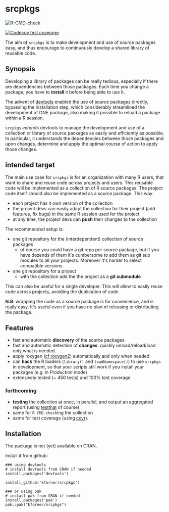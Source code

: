   # srcpkgs

  <!-- badges: start -->
  [![R-CMD-check](https://github.com/kforner/srcpkgs/actions/workflows/R-CMD-check.yaml/badge.svg)](https://github.com/kforner/srcpkgs/actions/workflows/R-CMD-check.yaml)

  [![Codecov test coverage](https://codecov.io/gh/kforner/srcpkgs/branch/main/graph/badge.svg)](https://app.codecov.io/gh/kforner/srcpkgs?branch=main)
  <!-- badges: end -->

The aim of `srcpkgs` is to make development and use of source packages easy, and thus encourage to  continuously develop a shared library of reusable code. 

## Synopsis

Developing a library of packages can be really tedious, especially if there are dependencies between those packages. Each time you change a package, you have to **install** it before being able to use it.

The advent of [devtools](https://devtools.r-lib.org/) enabled the use of source packages directly, bypassing the installation step, which considerably streamlined the development of ONE package, also making it possible to reload a package within a R session.

`srcpkgs` *extends* devtools to manage the development and use of a  collection or library of source packages as easily and efficiently as possible.
In particular, it understands the dependencies between those packages and upon changes, determine and apply the optimal
course of action to apply those changes.

## intended target

The main use case for `srcpkgs` is for an organization with many R users, that want to share and reuse code across projects and users. This reusable code will be implemented as a collection of R source packages. The project code itself should also be implemented as a source package. 
This way: 
- each project has it own version of the collection
- the project devs can easily adapt the collection for their project (add features, fix bugs) in the same R session used for the project
- at any time, the project devs can **push** their changes to the collection


The recommended setup is:
- one git repository for the (interdependent) collection of source packages
  * of course you could have a git repo per source package, but if you have dozends of them it's cumbersome to add them as git sub modules to all your projects. Moreover it's harder to select compatible versions.
- one git repository for a project
   * with the collection add the the project as a **git submodule**


This can also be useful for a single developer. This will allow to easily reuse code across projects, avoiding the duplication of code. 

**N.B**: wrapping the code as a source package is for convenience, and is really easy. It's useful even if you have no plan of releasing or distributing the package. 


## Features

- fast and automatic **discovery** of the source packages 
- fast and automatic detection of **changes**: quickly unload/reload/load only what is needed.
- apply roxygen ([cf roxygen2](https://roxygen2.r-lib.org/)) automatically and only when needed
- can **hack** the R loaders (`library()` and `loadNamespace()`) to use `srcpkgs` in development, 
  so that your scripts still work if you install your packages (e.g. in *Production* mode)
- extensively tested (~ 450 tests) and 100% test coverage

### forthcoming

- **testing** the collection at once, in parallel, and output an aggregated report (using [testthat](https://testthat.r-lib.org/) of course).
- same for `R CMD check`ing the collection
- same for test coverage (using [covr](https://covr.r-lib.org/)).


## Installation

The package is not (yet) available on CRAN.

Install it from github: 
```
### using devtools
# install devtools from CRAN if needed
install.packages('devtools') 

install_github('kforner/srcpkgs')

### or using pak
# install pak from CRAN if needed
install.packages('pak') 
pak::pak("kforner/srcpkgs")
```

